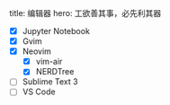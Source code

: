 title: 编辑器
hero: 工欲善其事，必先利其器

- [x] Jupyter Notebook
- [x] Gvim
- [x] Neovim
    - [x] vim-air
    - [x] NERDTree
- [ ] Sublime Text 3
- [ ] VS Code
